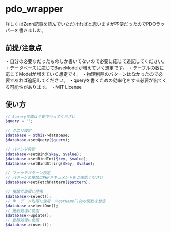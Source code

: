 # pdo_wrapper

詳しくはZenn記事を読んでいただければと思いますが不便だったのでPDOラッパーを書きました。

## 前提/注意点
・自分の必要なだったものしか書いてないので必要に応じて追記してください。
・データベースに応じてBaseModelが増えていく想定です。
・テーブルの数に応じてModelが増えていく想定です。
・物理削除のパターンはなかったので必要であれば追記してください。
・queryを書くための効率化をする必要が出てくる可能性があります。
・MIT License

## 使い方

```php
// $query作成は手動で行ってください
$query = '';

// クエリ設定
$database = $this->database;
$database->setQuery($query);

// バインド設定
$database->setBind($key, $value);
$database->setBindInt($key, $value);
$database->setBindString($key, $value);

// フェッチパターン設定
// パターンの種類はPHPドキュメントをご確認ください
$database->setFetchPattern($pattern);

// 複数件取得に使用
$database->select();
// 単一データ取得に使用　※getName()的な関数を想定
$database->selectOne();
// 更新処理に使用
$database->update();
// 登録処理に使用
$database->insert();
```
